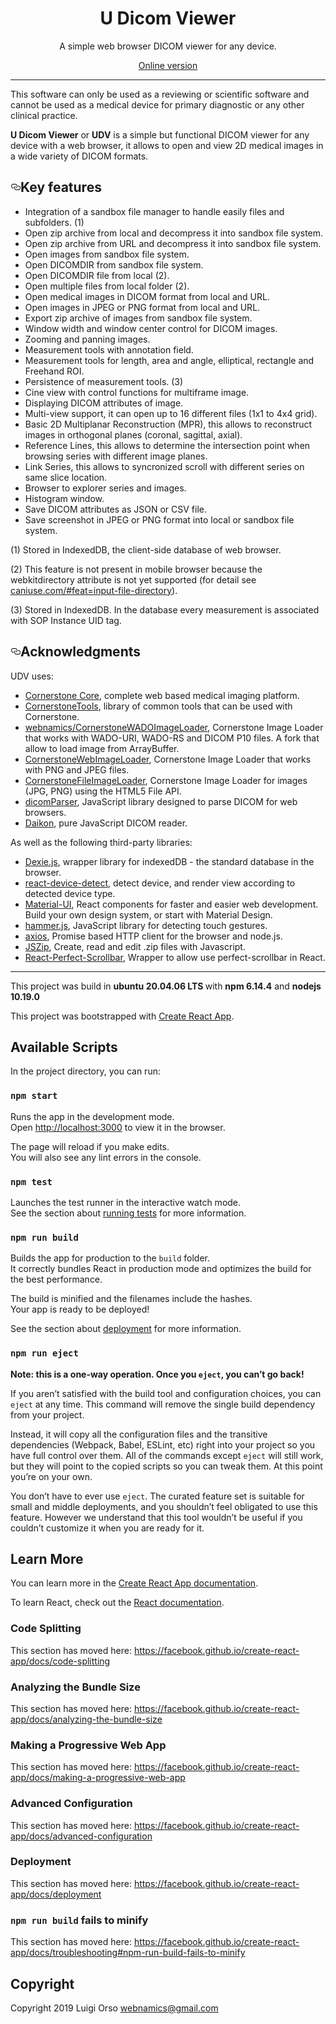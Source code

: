 <div align="center">
  <h1>U Dicom Viewer</h1>
  <p>A simple web browser DICOM viewer for any device.</p>
</div>

<div align="center">
	<a href="https://webnamics.github.io/u-dicom-viewer/">Online version</a>
</div>

<hr />
<p>This software can only be used as a reviewing or scientific software and cannot be used as a medical device for primary diagnostic or any other clinical practice.</p>

<p><strong>U Dicom Viewer</strong> or <strong>UDV</strong> is a simple but functional DICOM viewer for any device with a web browser, it allows to open and view 2D medical images in a wide variety of DICOM formats.</p>

<h2><a id="user-content-acknowledgments" class="anchor" aria-hidden="true" href="#acknowledgments"><svg class="octicon octicon-link" viewBox="0 0 16 16" version="1.1" width="16" height="16" aria-hidden="true"><path fill-rule="evenodd" d="M4 9h1v1H4c-1.5 0-3-1.69-3-3.5S2.55 3 4 3h4c1.45 0 3 1.69 3 3.5 0 1.41-.91 2.72-2 3.25V8.59c.58-.45 1-1.27 1-2.09C10 5.22 8.98 4 8 4H4c-.98 0-2 1.22-2 2.5S3 9 4 9zm9-3h-1v1h1c1 0 2 1.22 2 2.5S13.98 12 13 12H9c-.98 0-2-1.22-2-2.5 0-.83.42-1.64 1-2.09V6.25c-1.09.53-2 1.84-2 3.25C6 11.31 7.55 13 9 13h4c1.45 0 3-1.69 3-3.5S14.5 6 13 6z"></path></svg></a>Key features</h2>
<ul>
	<li>Integration of a sandbox file manager to handle easily files and subfolders. (1)</li>
	<li>Open zip archive from local and decompress it into sandbox file system.</li>
	<li>Open zip archive from URL and decompress it into sandbox file system.</li>
	<li>Open images from sandbox file system.</li>
	<li>Open DICOMDIR from sandbox file system.</li>
	<li>Open DICOMDIR file from local (2).</li> 
	<li>Open multiple files from local folder (2).</li> 
	<li>Open medical images in DICOM format from local and URL.</li> 
	<li>Open images in JPEG or PNG format from local and URL.</li> 
	<li>Export zip archive of images from sandbox file system.</li> 
	<li>Window width and window center control for DICOM images.</li>
	<li>Zooming and panning images.</li> 
	<li>Measurement tools with annotation field.</li>
	<li>Measurement tools for length, area and angle, elliptical, rectangle and Freehand ROI.</li>
	<li>Persistence of measurement tools. (3)</li>
	<li>Cine view with control functions for multiframe image.</li>
	<li>Displaying DICOM attributes of image.</li>
	<li>Multi-view support, it can open up to 16 different files (1x1 to 4x4 grid).</li>
	<li>Basic 2D Multiplanar Reconstruction (MPR), this allows to reconstruct images in orthogonal planes (coronal, sagittal, axial).</li>
	<li>Reference Lines, this allows to determine the intersection point when browsing series with different image planes.</li>
	<li>Link Series, this allows to syncronized scroll with different series on same slice location.</li>
	<li>Browser to explorer series and images.</li>
	<li>Histogram window.</li>
	<li>Save DICOM attributes as JSON or CSV file.</li>
	<li>Save screenshot in JPEG or PNG format into local or sandbox file system.</li>
</ul>

<div>
	<p>(1) Stored in IndexedDB, the client-side database of web browser.</p>
	<p>(2) This feature is not present in mobile browser because the webkitdirectory attribute is not yet supported (for detail see <a href="https://caniuse.com/#feat=input-file-directory">caniuse.com/#feat=input-file-directory</a>).</p>
	<p>(3) Stored in IndexedDB. In the database every measurement is associated with SOP Instance UID tag.</p>
</div>

<h2><a id="user-content-acknowledgments" class="anchor" aria-hidden="true" href="#acknowledgments"><svg class="octicon octicon-link" viewBox="0 0 16 16" version="1.1" width="16" height="16" aria-hidden="true"><path fill-rule="evenodd" d="M4 9h1v1H4c-1.5 0-3-1.69-3-3.5S2.55 3 4 3h4c1.45 0 3 1.69 3 3.5 0 1.41-.91 2.72-2 3.25V8.59c.58-.45 1-1.27 1-2.09C10 5.22 8.98 4 8 4H4c-.98 0-2 1.22-2 2.5S3 9 4 9zm9-3h-1v1h1c1 0 2 1.22 2 2.5S13.98 12 13 12H9c-.98 0-2-1.22-2-2.5 0-.83.42-1.64 1-2.09V6.25c-1.09.53-2 1.84-2 3.25C6 11.31 7.55 13 9 13h4c1.45 0 3-1.69 3-3.5S14.5 6 13 6z"></path></svg></a>Acknowledgments</h2>
<p>UDV uses:</p>
<ul>
	<li><a href="https://github.com/cornerstonejs/cornerstone">Cornerstone Core</a>, complete web based medical imaging platform.</li>
	<li><a href="https://github.com/cornerstonejs/cornerstoneTools">CornerstoneTools</a>, library of common tools that can be used with Cornerstone.</li>
	<li><a href="https://github.com/webnamics/cornerstoneWADOImageLoader">webnamics/CornerstoneWADOImageLoader</a>, Cornerstone Image Loader that works with WADO-URI, WADO-RS and DICOM P10 files. A fork that allow to load image from ArrayBuffer.</li>
	<li><a href="https://github.com/cornerstonejs/cornerstoneWebImageLoader">CornerstoneWebImageLoader</a>, Cornerstone Image Loader that works with PNG and JPEG files.</li>
	<li><a href="https://github.com/webnamics/cornerstoneFileImageLoader">CornerstoneFileImageLoader</a>, Cornerstone Image Loader for images (JPG, PNG) using the HTML5 File API.</li>
	<li><a href="https://github.com/cornerstonejs/dicomParser">dicomParser</a>, JavaScript library designed to parse DICOM for web browsers.</li>
	<li><a href="https://github.com/rii-mango/Daikon">Daikon</a>, pure JavaScript DICOM reader.</li>
</ul>
<p>As well as the following third-party libraries:</p>
<ul>
	<li><a href="https://github.com/dfahlander/Dexie.js/">Dexie.js</a>, wrapper library for indexedDB - the standard database in the browser.</li>
	<li><a href="https://github.com/duskload/react-device-detect">react-device-detect</a>, detect device, and render view according to detected device type.</li>
	<li><a href="https://material-ui.com/">Material-UI</a>, React components for faster and easier web development. Build your own design system, or start with Material Design.</li>
	<li><a href="https://github.com/hammerjs/hammer.js/tree/master">hammer.js</a>, JavaScript library for detecting touch gestures.</li>
	<li><a href="https://github.com/axios/axios">axios</a>, Promise based HTTP client for the browser and node.js.</li>
	<li><a href="https://github.com/Stuk/jszip">JSZip</a>, Create, read and edit .zip files with Javascript.</li>
	<li><a href="https://github.com/goldenyz/react-perfect-scrollbar">React-Perfect-Scrollbar</a>, Wrapper to allow use perfect-scrollbar in React.</li>
</ul>


<hr />

This project was build in <strong>ubuntu 20.04.06 LTS </strong> with <strong>npm 6.14.4</strong> and <strong> nodejs  10.19.0</strong>

This project was bootstrapped with [Create React App](https://github.com/facebook/create-react-app).

## Available Scripts

In the project directory, you can run:

### `npm start`

Runs the app in the development mode.<br>
Open [http://localhost:3000](http://localhost:3000) to view it in the browser.

The page will reload if you make edits.<br>
You will also see any lint errors in the console.

### `npm test`

Launches the test runner in the interactive watch mode.<br>
See the section about [running tests](https://facebook.github.io/create-react-app/docs/running-tests) for more information.

### `npm run build`

Builds the app for production to the `build` folder.<br>
It correctly bundles React in production mode and optimizes the build for the best performance.

The build is minified and the filenames include the hashes.<br>
Your app is ready to be deployed!

See the section about [deployment](https://facebook.github.io/create-react-app/docs/deployment) for more information.

### `npm run eject`

**Note: this is a one-way operation. Once you `eject`, you can’t go back!**

If you aren’t satisfied with the build tool and configuration choices, you can `eject` at any time. This command will remove the single build dependency from your project.

Instead, it will copy all the configuration files and the transitive dependencies (Webpack, Babel, ESLint, etc) right into your project so you have full control over them. All of the commands except `eject` will still work, but they will point to the copied scripts so you can tweak them. At this point you’re on your own.

You don’t have to ever use `eject`. The curated feature set is suitable for small and middle deployments, and you shouldn’t feel obligated to use this feature. However we understand that this tool wouldn’t be useful if you couldn’t customize it when you are ready for it.

## Learn More

You can learn more in the [Create React App documentation](https://facebook.github.io/create-react-app/docs/getting-started).

To learn React, check out the [React documentation](https://reactjs.org/).

### Code Splitting

This section has moved here: https://facebook.github.io/create-react-app/docs/code-splitting

### Analyzing the Bundle Size

This section has moved here: https://facebook.github.io/create-react-app/docs/analyzing-the-bundle-size

### Making a Progressive Web App

This section has moved here: https://facebook.github.io/create-react-app/docs/making-a-progressive-web-app

### Advanced Configuration

This section has moved here: https://facebook.github.io/create-react-app/docs/advanced-configuration

### Deployment

This section has moved here: https://facebook.github.io/create-react-app/docs/deployment

### `npm run build` fails to minify

This section has moved here: https://facebook.github.io/create-react-app/docs/troubleshooting#npm-run-build-fails-to-minify

## Copyright

Copyright 2019 Luigi Orso [webnamics@gmail.com](mailto:webnamics@gmail.com)

